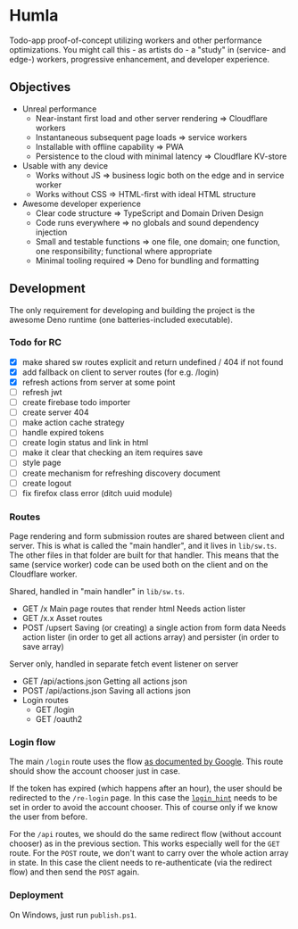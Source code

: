 # Humla

Todo-app proof-of-concept utilizing workers and other performance optimizations. You might call this - as artists do - a "study" in (service- and edge-) workers, progressive enhancement, and developer experience.

## Objectives

- Unreal performance 
  - Near-instant first load and other server rendering => Cloudflare workers
  - Instantaneous subsequent page loads => service workers
  - Installable with offline capability => PWA
  - Persistence to the cloud with minimal latency => Cloudflare KV-store
- Usable with any device
  - Works without JS => business logic both on the edge and in service worker
  - Works without CSS => HTML-first with ideal HTML structure
- Awesome developer experience
  - Clear code structure => TypeScript and Domain Driven Design
  - Code runs everywhere => no globals and sound dependency injection
  - Small and testable functions => one file, one domain; one function, one responsibility; functional where appropriate
  - Minimal tooling required => Deno for bundling and formatting

## Development

The only requirement for developing and building the project is the awesome Deno runtime (one batteries-included executable).

### Todo for RC

- [x] make shared sw routes explicit and return undefined / 404 if not found
- [x] add fallback on client to server routes (for e.g. /login)
- [x] refresh actions from server at some point
- [ ] refresh jwt
- [ ] create firebase todo importer
- [ ] create server 404
- [ ] make action cache strategy
- [ ] handle expired tokens
- [ ] create login status and link in html
- [ ] make it clear that checking an item requires save
- [ ] style page
- [ ] create mechanism for refreshing discovery document
- [ ] create logout
- [ ] fix firefox class error (ditch uuid module)

### Routes

Page rendering and form submission routes are shared between client and server. This is what is called the "main handler", and it lives in `lib/sw.ts`. The other files in that folder are built for that handler. This means that the same (service worker) code can be used both on the client and on the Cloudflare worker.

Shared, handled in "main handler" in `lib/sw.ts`.

- GET /x
  Main page routes that render html
  Needs action lister
- GET /x.x
  Asset routes
- POST /upsert
  Saving (or creating) a single action from form data
  Needs action lister (in order to get all actions array) and persister (in order to save array)

Server only, handled in separate fetch event listener on server

- GET /api/actions.json
  Getting all actions json
- POST /api/actions.json
  Saving all actions json
- Login routes
  - GET /login
  - GET /oauth2

### Login flow

The main `/login` route uses the flow [as documented by Google](https://developers.google.com/identity/protocols/oauth2/openid-connect#server-flow). This route should show the account chooser just in case.

If the token has expired (which happens after an hour), the user should be redirected to the `/re-login` page. In this case the [`login_hint`](https://developers.google.com/identity/protocols/oauth2/openid-connect#authenticationuriparameters) needs to be set in order to avoid the account chooser. This of course only if we know the user from before.

For the `/api` routes, we should do the same redirect flow (without account chooser) as in the previous section. This works especially well for the `GET` route. For the `POST` route, we don't want to carry over the whole action array in state. In this case the client needs to re-authenticate (via the redirect flow) and then send the `POST` again.

### Deployment

On Windows, just run `publish.ps1`.